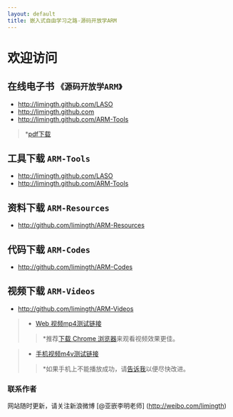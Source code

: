 ```yaml
---
layout: default
title: 嵌入式自由学习之路-源码开放学ARM
---
```


# 欢迎访问 

## 在线电子书  `《源码开放学ARM》`   
+ <http://limingth.github.com/LASO>   
+ <http://limingth.github.com>   
+ <http://limingth.github.com/ARM-Tools>
> *[pdf下载](LASO/LASO.zh.pdf)

## 工具下载  `ARM-Tools`   
+ <http://limingth.github.com/LASO>   
+ <http://limingth.github.com/ARM-Tools>

## 资料下载  `ARM-Resources`   
+ <http://github.com/limingth/ARM-Resources>

## 代码下载  `ARM-Codes`   
+ <http://github.com/limingth/ARM-Codes>

## 视频下载  `ARM-Videos`   
+ <http://github.com/limingth/ARM-Videos>

>* [Web 视频mp4测试链接](http://limingth.github.com/ARM-Videos/video-demo/test-mp4.html)    
>> *推荐[下载 Chrome 浏览器](http://www.google.com/chrome)来观看视频效果更佳。

>* [手机视频m4v测试链接](http://limingth.github.com/ARM-Videos/video-demo2/test-m4v.html)   
>> *如果手机上不能播放成功，请[告诉我](mailto:2372614758@qq.com)以便尽快改进。



### 联系作者  
网站随时更新，请关注新浪微博 [@亚嵌李明老师] (http://weibo.com/limingth)
